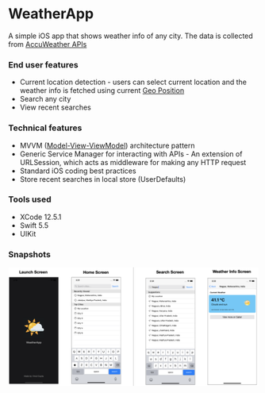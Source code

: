 # WeatherApp

A simple iOS app that shows weather info of any city. The data is collected from [AccuWeather APIs](https://developer.accuweather.com/apis)

### End user features
- Current location detection - users can select current location and the weather info is fetched using current [Geo Position](https://en.wikipedia.org/wiki/Geopositioning)
- Search any city
- View recent searches

### Technical features
- MVVM ([Model-View-ViewModel](https://en.wikipedia.org/wiki/Model%E2%80%93view%E2%80%93viewmodel)) architecture pattern
- Generic Service Manager for interacting with APIs - An extension of URLSession, which acts as middleware for making any HTTP request
- Standard iOS coding best practices
- Store recent searches in local store (UserDefaults)

### Tools used
- XCode 12.5.1
- Swift 5.5
- UIKit

### Snapshots

![Snapshot of project](Snapshots/snapshot.png)
